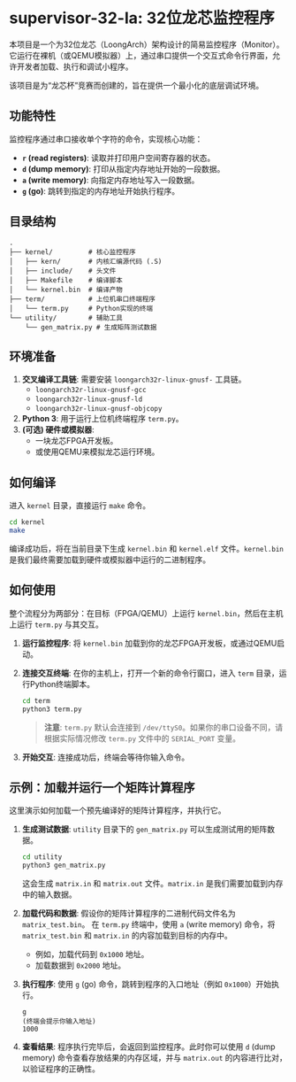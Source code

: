 # supervisor-32-la: 32位龙芯监控程序

本项目是一个为32位龙芯（LoongArch）架构设计的简易监控程序（Monitor）。它运行在裸机（或QEMU模拟器）上，通过串口提供一个交互式命令行界面，允许开发者加载、执行和调试小程序。

该项目是为“龙芯杯”竞赛而创建的，旨在提供一个最小化的底层调试环境。

## 功能特性

监控程序通过串口接收单个字符的命令，实现核心功能：

- **`r` (read registers)**: 读取并打印用户空间寄存器的状态。
- **`d` (dump memory)**: 打印从指定内存地址开始的一段数据。
- **`a` (write memory)**: 向指定内存地址写入一段数据。
- **`g` (go)**: 跳转到指定的内存地址开始执行程序。

## 目录结构

```
.
├── kernel/         # 核心监控程序
│   ├── kern/       # 内核汇编源代码 (.S)
│   ├── include/    # 头文件
│   ├── Makefile    # 编译脚本
│   └── kernel.bin  # 编译产物
├── term/           # 上位机串口终端程序
│   └── term.py     # Python实现的终端
└── utility/        # 辅助工具
    └── gen_matrix.py # 生成矩阵测试数据
```

## 环境准备

1.  **交叉编译工具链**: 需要安装 `loongarch32r-linux-gnusf-` 工具链。
    -   `loongarch32r-linux-gnusf-gcc`
    -   `loongarch32r-linux-gnusf-ld`
    -   `loongarch32r-linux-gnusf-objcopy`
2.  **Python 3**: 用于运行上位机终端程序 `term.py`。
3.  **(可选) 硬件或模拟器**:
    -   一块龙芯FPGA开发板。
    -   或使用QEMU来模拟龙芯运行环境。

## 如何编译

进入 `kernel` 目录，直接运行 `make` 命令。

```bash
cd kernel
make
```

编译成功后，将在当前目录下生成 `kernel.bin` 和 `kernel.elf` 文件。`kernel.bin` 是我们最终需要加载到硬件或模拟器中运行的二进制程序。

## 如何使用

整个流程分为两部分：在目标（FPGA/QEMU）上运行 `kernel.bin`，然后在主机上运行 `term.py` 与其交互。

1.  **运行监控程序**: 将 `kernel.bin` 加载到你的龙芯FPGA开发板，或通过QEMU启动。

2.  **连接交互终端**: 在你的主机上，打开一个新的命令行窗口，进入 `term` 目录，运行Python终端脚本。

    ```bash
    cd term
    python3 term.py
    ```
    > **注意**: `term.py` 默认会连接到 `/dev/ttyS0`。如果你的串口设备不同，请根据实际情况修改 `term.py` 文件中的 `SERIAL_PORT` 变量。

3.  **开始交互**: 连接成功后，终端会等待你输入命令。

## 示例：加载并运行一个矩阵计算程序

这里演示如何加载一个预先编译好的矩阵计算程序，并执行它。

1.  **生成测试数据**:
    `utility` 目录下的 `gen_matrix.py` 可以生成测试用的矩阵数据。
    ```bash
    cd utility
    python3 gen_matrix.py
    ```
    这会生成 `matrix.in` 和 `matrix.out` 文件。`matrix.in` 是我们需要加载到内存中的输入数据。

2.  **加载代码和数据**:
    假设你的矩阵计算程序的二进制代码文件名为 `matrix_test.bin`。
    在 `term.py` 终端中，使用 `a` (write memory) 命令，将 `matrix_test.bin` 和 `matrix.in` 的内容加载到目标的内存中。
    -   例如，加载代码到 `0x1000` 地址。
    -   加载数据到 `0x2000` 地址。

3.  **执行程序**:
    使用 `g` (go) 命令，跳转到程序的入口地址（例如 `0x1000`）开始执行。
    ```
    g
    (终端会提示你输入地址)
    1000
    ```

4.  **查看结果**:
    程序执行完毕后，会返回到监控程序。此时你可以使用 `d` (dump memory) 命令查看存放结果的内存区域，并与 `matrix.out` 的内容进行比对，以验证程序的正确性。
